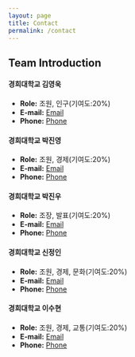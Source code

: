 ```yaml
---
layout: page
title: Contact
permalink: /contact
---
```


## Team Introduction

#### 경희대학교 김영욱
- **Role:** 조원, 인구(기여도:20%)
- **E-mail:** [Email](mailto:duddnrdl10205@khu.ac.kr)
- **Phone:** [Phone](tel:010-9967-8342)
  
#### 경희대학교 박진영
- **Role:** 조원, 경제(기여도:20%)
- **E-mail:** [Email](mailto:parkjy0701@naver.com)
- **Phone:** [Phone](tel:010-2244-3971)
  
#### 경희대학교 박진우
- **Role:** 조장, 발표(기여도:20%)
- **E-mail:** [Email](mailto:p_jinwoo98@naver.com)
- **Phone:** [Phone](tel:010-6365-2801)
  
#### 경희대학교 신정인
- **Role:** 조원, 경제, 문화(기여도:20%)
- **E-mail:** [Email](mailto:3728e@khu.ac.kr)
- **Phone:** [Phone](tel:010-6552-5099)

#### 경희대학교 이수현
- **Role:** 조원, 경제, 교통(기여도:20%)
- **E-mail:** [Email](mailto:dltngus011208@khu.ac.kr)
- **Phone:** [Phone](tel:010-3910-9609)
